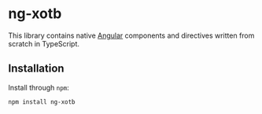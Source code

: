# ng-xotb

This library contains native [Angular](https://angular.io/) components and directives written from scratch in TypeScript.

## Installation

Install through `npm`:

```bash
npm install ng-xotb
```

